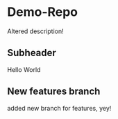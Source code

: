 # Demo-Repo

Altered description!

## Subheader

Hello World

## New features branch

added new branch for features, yey!